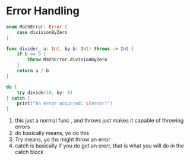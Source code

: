 # Error Handling


```swift
enum MathError: Error {
    case divisionByZero
}

func divide(_ a: Int, by b: Int) throws -> Int {
    if b == 0 {
        throw MathError.divisionByZero
    }
    return a / b
}

do {
    try divide(10, by: 0)
} catch {
    print("An error occurred: \(error)")
}

```
1. this just a normal func , and throws just makes it capable of throwing errors
2. do basically means, yo do this
3. Try means, yo ths might throw an error
4. catch is basically if you do get an erorr, that is what you will do in the catch block
